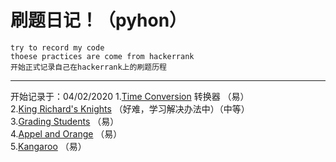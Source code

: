 刷题日记！（pyhon）
===
    try to record my code
    thoese practices are come from hackerrank
    开始正式记录自己在hackerrank上的刷题历程
---


开始记录于：04/02/2020
1.[Time Conversion](https://www.hackerrank.com/challenges/time-conversion/problem?h_r=internal-search "12小时制转24小时制")    转换器  （易）  
2.[King Richard's Knights](https://www.hackerrank.com/challenges/king-richards-knights/problem?h_r=internal-search " “理查德王的骑士们” ")     （好难，学习解决办法中）（中等）  
3.[Grading Students](https://www.hackerrank.com/challenges/grading/problem?h_r=internal-search "成绩表处理脚本")         （易）  
4.[Appel and Orange](https://www.hackerrank.com/challenges/apple-and-orange/problem?h_r=internal-search "家旁边的水果树")       （易）  
5.[Kangaroo](https://www.hackerrank.com/challenges/kangaroo/problem?h_r=internal-search  "袋鼠赛跳 （一元函数求解）")         （易）  
